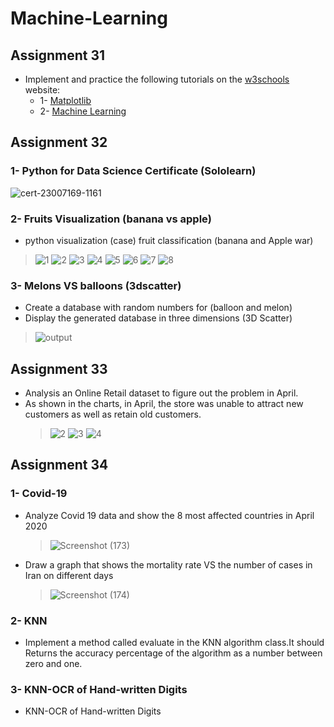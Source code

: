 # Machine-Learning
## Assignment 31
- Implement and practice the following tutorials on the [w3schools](https://www.w3schools.com/) website:
  - 1- [Matplotlib](https://www.w3schools.com/python/matplotlib_intro.asp)
  - 2- [Machine Learning](https://www.w3schools.com/python/python_ml_getting_started.asp)
## Assignment 32
### 1- Python for Data Science Certificate (Sololearn)
![cert-23007169-1161](https://user-images.githubusercontent.com/88179607/150128305-5a715513-4b9f-40e4-a67b-399e2e578b9b.png)
### 2- Fruits Visualization (banana vs apple)
- python visualization (case) fruit classification (banana and Apple war)
> ![1](https://user-images.githubusercontent.com/88179607/150128888-47d4bfe0-9c8e-43ea-b647-36d55155d820.png)
![2](https://user-images.githubusercontent.com/88179607/150128893-23cd4b29-e48a-4d7d-9f29-2d99cf162720.png)
![3](https://user-images.githubusercontent.com/88179607/150128896-2d05ff1b-51de-4c3f-a04f-9faec8b0c214.png)
![4](https://user-images.githubusercontent.com/88179607/150128901-322786a3-c9b5-46a4-8206-1dfd92aeb9ff.png)
![5](https://user-images.githubusercontent.com/88179607/150128903-ecbe6888-a275-4b86-8b1c-ca405d4a733b.png)
![6](https://user-images.githubusercontent.com/88179607/150128904-1ac4c95f-70c4-466e-bbc9-61abeaceb476.png)
![7](https://user-images.githubusercontent.com/88179607/150128907-3495b5cb-b32a-46a0-82fb-cbcd4d82239d.png)
![8](https://user-images.githubusercontent.com/88179607/150128930-f903447f-6a15-4c0b-a053-868882617d9a.png)
### 3- Melons VS balloons (3dscatter)
- Create a database with random numbers for (balloon and melon)
- Display the generated database in three dimensions (3D Scatter)
> ![output](https://user-images.githubusercontent.com/88179607/150129252-fd034da4-5d35-4648-b807-8805f01d06d5.png)
## Assignment 33
- Analysis an Online Retail dataset to figure out the problem in April.
- As shown in the charts, in April, the store was unable to attract new customers as well as retain old customers.
  >![2](https://user-images.githubusercontent.com/88179607/151639846-2826e5d5-b080-459b-bac5-b2a2ad3be12b.png)
  >![3](https://user-images.githubusercontent.com/88179607/151639849-cdff7fd2-e4d4-45bb-81a8-8544c2a0a001.png)
  >![4](https://user-images.githubusercontent.com/88179607/151639857-d3a235b8-eba4-4f10-a63b-9525edd6ed8b.png)
## Assignment 34
### 1- Covid-19
- Analyze Covid 19 data and show the 8 most affected countries in April 2020
  > ![Screenshot (173)](https://user-images.githubusercontent.com/88179607/151640446-e317d01d-f3f3-4bbb-b7d1-86c483fe1e1a.png)
- Draw a graph that shows the mortality rate VS the number of cases in Iran on different days
  > ![Screenshot (174)](https://user-images.githubusercontent.com/88179607/151640490-7f83f386-949f-4883-a4e9-9dc2ad207eaa.png)
### 2- KNN
- Implement a method called evaluate in the KNN algorithm class.It should Returns the accuracy percentage of the algorithm as a number between zero and one.
### 3- KNN-OCR of Hand-written Digits
- KNN-OCR of Hand-written Digits
